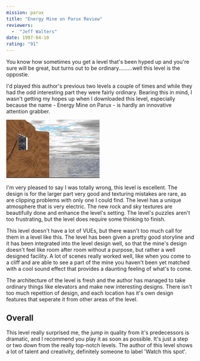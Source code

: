 ```yaml
---
mission: parux
title: "Energy Mine on Parux Review"
reviewers: 
  -  "Jeff Walters"
date: 1997-04-10
rating: "91"
---
```


You know how sometimes you get a level that's been hyped up and you're sure will be great, but turns out to be ordinary.........well this level is the oppostie.

I'd played this author's previous two levels a couple of times and while they had the odd interesting part they were fairly ordinary. Bearing this in mind, I wasn't getting my hopes up when I downloaded this level, especially because the name - Energy Mine on Parux - is hardly an innovative attention grabber.

![Energy Mine on Parux screenshot 2](./parux2.png "Nicely done new rock and sky textures really enhance the level's atmosphere.")

I'm very pleased to say I was totally wrong, this level is excellent. The design is for the larger part very good and texturing mistakes are rare, as are clipping problems with only one I could find. The level has a unique atmosphere that is very electric. The new rock and sky textures are beautifully done and enhance the level's setting. The level's puzzles aren't too frustrating, but the level does require some thinking to finish.

This level doesn't have a lot of VUEs, but there wasn't too much call for them in a level like this. The level has been given a pretty good storyline and it has been integrated into the level design well, so that the mine's design doesn't feel like room after room without a purpose, but rather a well designed facility. A lot of scenes really worked well, like when you come to a cliff and are able to see a part of the mine you haven't been yet matched with a cool sound effect that provides a daunting feeling of what's to come.

The architecture of the level is fresh and the author has managed to take ordinary things like elevators and make new interesting designs. There isn't too much repettion of design, and each location has it's own design features that seperate it from other areas of the level.

## Overall

This level really surprised me, the jump in quality from it's predecessors is dramatic, and I recommend you play it as soon as possible. It's just a step or two down from the really top-notch levels. The author of this level shows a lot of talent and creativity, definitely someone to label 'Watch this spot'.

